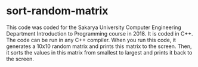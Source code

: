 # sort-random-matrix

This code was coded for the Sakarya University Computer Engineering Department Introduction to Programming course in 2018. It is coded in C++. The code can be run in any C++ compiler. When you run this code, it generates a 10x10 random matrix and prints this matrix to the screen. Then, it sorts the values in this matrix from smallest to largest and prints it back to the screen.

